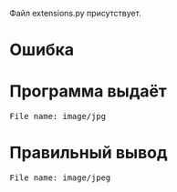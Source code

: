 Файл extensions.py присутствует.
# Ошибка
# Программа выдаёт
<pre>
File name: image/jpg
</pre>
# Правильный вывод
<pre>File name: image/jpeg
</pre>